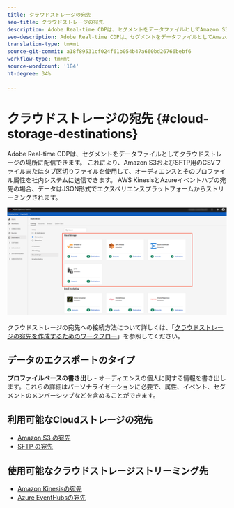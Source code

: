 ```yaml
---
title: クラウドストレージの宛先
seo-title: クラウドストレージの宛先
description: Adobe Real-time CDPは、セグメントをデータファイルとしてAmazon S3、AWS Kinesis、Azureイベントハブ、またはSFTPクラウドストレージの場所に配信できます。
seo-description: Adobe Real-time CDPは、セグメントをデータファイルとしてAmazon S3、AWS Kinesis、Azureイベントハブ、またはSFTPクラウドストレージの場所に配信できます。
translation-type: tm+mt
source-git-commit: a18f89531cf024f61b054b47a660bd26766bebf6
workflow-type: tm+mt
source-wordcount: '184'
ht-degree: 34%

---
```



# クラウドストレージの宛先 {#cloud-storage-destinations}

Adobe Real-time CDPは、セグメントをデータファイルとしてクラウドストレージの場所に配信できます。 これにより、Amazon S3およびSFTP用のCSVファイルまたはタブ区切りファイルを使用して、オーディエンスとそのプロファイル属性を社内システムに送信できます。 AWS KinesisとAzureイベントハブの宛先の場合、データはJSON形式でエクスペリエンスプラットフォームからストリーミングされます。

![Adobe Cloud のストレージの保存先](/help/rtcdp/destinations/assets/cloud-storage-destinations.png)

クラウドストレージの宛先への接続方法について詳しくは、「[クラウドストレージの宛先を作成するためのワークフロー](/help/rtcdp/destinations/cloud-storage-destinations-workflow.md)」を参照してください。

## データのエクスポートのタイプ

**プロファイルベースの書き出し** - オーディエンスの個人に関する情報を書き出します。これらの詳細はパーソナライゼーションに必要で、属性、イベント、セグメントのメンバーシップなどを含めることができます。

## 利用可能なCloudストレージの宛先

* [Amazon S3 の宛先](/help/rtcdp/destinations/amazon-s3-destination.md)
* [SFTP の宛先](/help/rtcdp/destinations/sftp-destination.md)

## 使用可能なクラウドストレージストリーミング先

* [Amazon Kinesisの宛先](/help/rtcdp/destinations/amazon-kinesis-destination.md)
* [Azure EventHubsの宛先](/help/rtcdp/destinations/azure-event-hubs-destination.md)